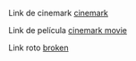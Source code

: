 Link de cinemark [cinemark](https://www.cinemark.cl/)

Link de película [cinemark movie](https://www.cinemark.cl/pelicula?corporate_film_id=93835)

Link roto [broken](https://www.cinemark.ccl/)